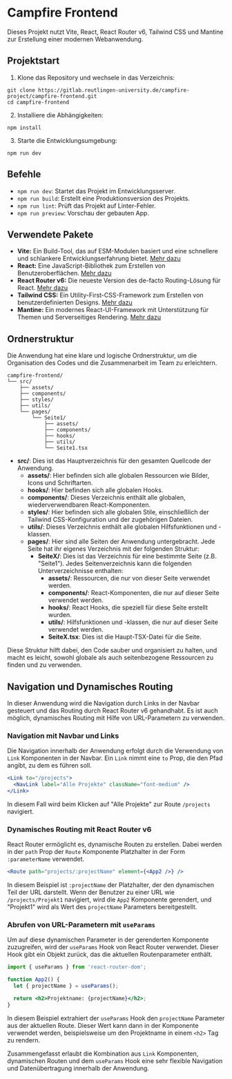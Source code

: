 # Campfire Frontend

Dieses Projekt nutzt Vite, React, React Router v6, Tailwind CSS und Mantine zur Erstellung einer modernen Webanwendung.

## Projektstart

1. Klone das Repository und wechsele in das Verzeichnis:

```
git clone https://gitlab.reutlingen-university.de/campfire-project/campfire-frontend.git
cd campfire-frontend
```

2. Installiere die Abhängigkeiten:

```
npm install
```

3. Starte die Entwicklungsumgebung:

```
npm run dev
```

## Befehle

- `npm run dev`: Startet das Projekt im Entwicklungsserver.
- `npm run build`: Erstellt eine Produktionsversion des Projekts.
- `npm run lint`: Prüft das Projekt auf Linter-Fehler.
- `npm run preview`: Vorschau der gebauten App.

## Verwendete Pakete

- **Vite:** Ein Build-Tool, das auf ESM-Modulen basiert und eine schnellere und schlankere Entwicklungserfahrung bietet. [Mehr dazu](https://vitejs.dev/guide/)
- **React:** Eine JavaScript-Bibliothek zum Erstellen von Benutzeroberflächen. [Mehr dazu](https://reactjs.org/docs/getting-started.html)
- **React Router v6:** Die neueste Version des de-facto Routing-Lösung für React. [Mehr dazu](https://reactrouter.com/docs/en/v6)
- **Tailwind CSS:** Ein Utility-First-CSS-Framework zum Erstellen von benutzerdefinierten Designs. [Mehr dazu](https://tailwindcss.com/docs)
- **Mantine:** Ein modernes React-UI-Framework mit Unterstützung für Themen und Serverseitiges Rendering. [Mehr dazu](https://mantine.dev/docs/getting-started/)

## Ordnerstruktur

Die Anwendung hat eine klare und logische Ordnerstruktur, um die Organisation des Codes und die Zusammenarbeit im Team zu erleichtern.

```
campfire-frontend/
└── src/
    ├── assets/
    ├── components/
    ├── styles/
    ├── utils/
    └── pages/
        └── Seite1/
            ├── assets/
            ├── components/
            ├── hooks/
            ├── utils/
            └── Seite1.tsx
```

- **src/**: Dies ist das Hauptverzeichnis für den gesamten Quellcode der Anwendung.
    - **assets/**: Hier befinden sich alle globalen Ressourcen wie Bilder, Icons und Schriftarten.
    - **hooks/**: Hier befinden sich alle globalen Hooks.
    - **components/**: Dieses Verzeichnis enthält alle globalen, wiederverwendbaren React-Komponenten.
    - **styles/**: Hier befinden sich alle globalen Stile, einschließlich der Tailwind CSS-Konfiguration und der zugehörigen Dateien.
    - **utils/**: Dieses Verzeichnis enthält alle globalen Hilfsfunktionen und -klassen.
    - **pages/**: Hier sind alle Seiten der Anwendung untergebracht. Jede Seite hat ihr eigenes Verzeichnis mit der folgenden Struktur:
        - **SeiteX/**: Dies ist das Verzeichnis für eine bestimmte Seite (z.B. "Seite1"). Jedes Seitenverzeichnis kann die folgenden Unterverzeichnisse enthalten:
            - **assets/**: Ressourcen, die nur von dieser Seite verwendet werden.
            - **components/**: React-Komponenten, die nur auf dieser Seite verwendet werden.
            - **hooks/**: React Hooks, die speziell für diese Seite erstellt wurden.
            - **utils/**: Hilfsfunktionen und -klassen, die nur auf dieser Seite verwendet werden.
            - **SeiteX.tsx**: Dies ist die Haupt-TSX-Datei für die Seite.

Diese Struktur hilft dabei, den Code sauber und organisiert zu halten, und macht es leicht, sowohl globale als auch seitenbezogene Ressourcen zu finden und zu verwenden.

## Navigation und Dynamisches Routing

In dieser Anwendung wird die Navigation durch Links in der Navbar gesteuert und das Routing durch React Router v6 gehandhabt. Es ist auch möglich, dynamisches Routing mit Hilfe von URL-Parametern zu verwenden.

### Navigation mit Navbar und Links

Die Navigation innerhalb der Anwendung erfolgt durch die Verwendung von `Link` Komponenten in der Navbar. Ein `Link` nimmt eine `to` Prop, die den Pfad angibt, zu dem es führen soll. 

```jsx
<Link to="/projects">
  <NavLink label="Alle Projekte" className="font-medium" />
</Link>
```

In diesem Fall wird beim Klicken auf "Alle Projekte" zur Route `/projects` navigiert.

### Dynamisches Routing mit React Router v6

React Router ermöglicht es, dynamische Routen zu erstellen. Dabei werden in der `path` Prop der `Route` Komponente Platzhalter in der Form `:parameterName` verwendet. 

```jsx
<Route path="projects/:projectName" element={<App2 />} />
```

In diesem Beispiel ist `:projectName` der Platzhalter, der den dynamischen Teil der URL darstellt. Wenn der Benutzer zu einer URL wie `/projects/Projekt1` navigiert, wird die `App2` Komponente gerendert, und "Projekt1" wird als Wert des `projectName` Parameters bereitgestellt.

### Abrufen von URL-Parametern mit `useParams`

Um auf diese dynamischen Parameter in der gerenderten Komponente zuzugreifen, wird der `useParams` Hook von React Router verwendet. Dieser Hook gibt ein Objekt zurück, das die aktuellen Routenparameter enthält.

```jsx
import { useParams } from 'react-router-dom';

function App2() {
  let { projectName } = useParams();

  return <h2>Projektname: {projectName}</h2>;
}
```

In diesem Beispiel extrahiert der `useParams` Hook den `projectName` Parameter aus der aktuellen Route. Dieser Wert kann dann in der Komponente verwendet werden, beispielsweise um den Projektname in einem `<h2>` Tag zu rendern.

Zusammengefasst erlaubt die Kombination aus `Link` Komponenten, dynamischen Routen und dem `useParams` Hook eine sehr flexible Navigation und Datenübertragung innerhalb der Anwendung.